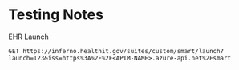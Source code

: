 # Testing Notes

EHR Launch
```
GET https://inferno.healthit.gov/suites/custom/smart/launch?launch=123&iss=https%3A%2F%2F<APIM-NAME>.azure-api.net%2Fsmart
```